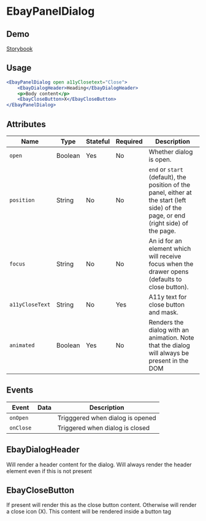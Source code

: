 # EbayPanelDialog

## Demo
[Storybook](https://opensource.ebay.com/ebayui-core-react/main/?path=/story/dialogs-ebay-panel-dialog--default)

## Usage

```jsx
<EbayPanelDialog open a11yClosetext="Close">
    <EbayDialogHeader>Heading</EbayDialogHeader>
    <p>Body content</p>
    <EbayCloseButton>X</EbayCloseButton>
</EbayPanelDialog>
```

## Attributes

Name | Type | Stateful | Required | Description
--- | --- | --- | --- | ---
`open` | Boolean | Yes | No | Whether dialog is open.
`position` | String | No | No | `end` or `start` (default), the position of the panel, either at the start (left side) of the page, or end (right side) of the page.
`focus` | String | No | No | An id for an element which will receive focus when the drawer opens (defaults to close button).
`a11yCloseText` | String | No | Yes | A11y text for close button and mask.
`animated` | Boolean | Yes | No | Renders the dialog with an animation. Note that the dialog will always be present in the DOM

## Events

Event | Data | Description
--- | --- | ---
`onOpen` |  | Trigggered when dialog is opened
`onClose` |  | Triggered when dialog is closed

## EbayDialogHeader
Will render a header content for the dialog. Will always render the header element even if this is not present

## EbayCloseButton
If present will render this as the close button content. Otherwise will render a close icon (X). This content will be rendered inside a button tag
